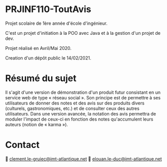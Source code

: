 # PRJINF110-ToutAvis

Projet scolaire de 1ère année d'école d'ingénieur.

C'est un projet d'initiation à la POO avec Java et à la gestion d'un projet de dev.

Projet réalisé en Avril/Mai 2020.

Creation d'un dépôt public le 14/02/2021.


# Résumé du sujet

Il s'agit d'une version de démonstration d'un produit futur consistant en un service web de type « réseau social ». Son principe est de permettre à ses utilisateurs de donner des notes et des avis sur des produits divers (culturels, gastronomiques, etc.) et de consulter ceux des autres utilisateurs. Dans une version avancée, la notation des avis permettra de moduler l'impact de ceux-ci en fonction des notes qu'accumulent leurs auteurs (notion de « karma »).

# Contact

:email: clement.le-gruiec@imt-atlantique.net
:email: elouan.le-duc@imt-atlantique.net

